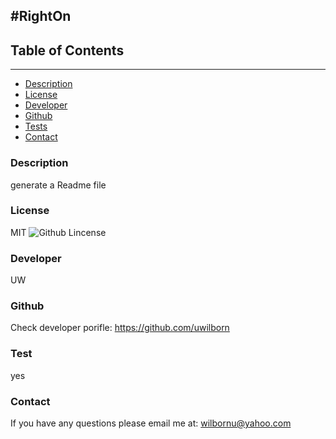 
#RightOn
-----------------
## Table of Contents
--------------------
* [Description](#description)
* [License](#licence)
* [Developer](#developer)
* [Github](#github)
* [Tests](#tests)
* [Contact](#contact)


### Description
generate a Readme file

### License
MIT
![Github Lincense](https://img.shields.io/badge/license-MIT-blue.svg)

### Developer
UW


### Github
Check developer porifle: https://github.com/uwilborn

### Test
yes

### Contact
If you have any questions please email me at:
wilbornu@yahoo.com